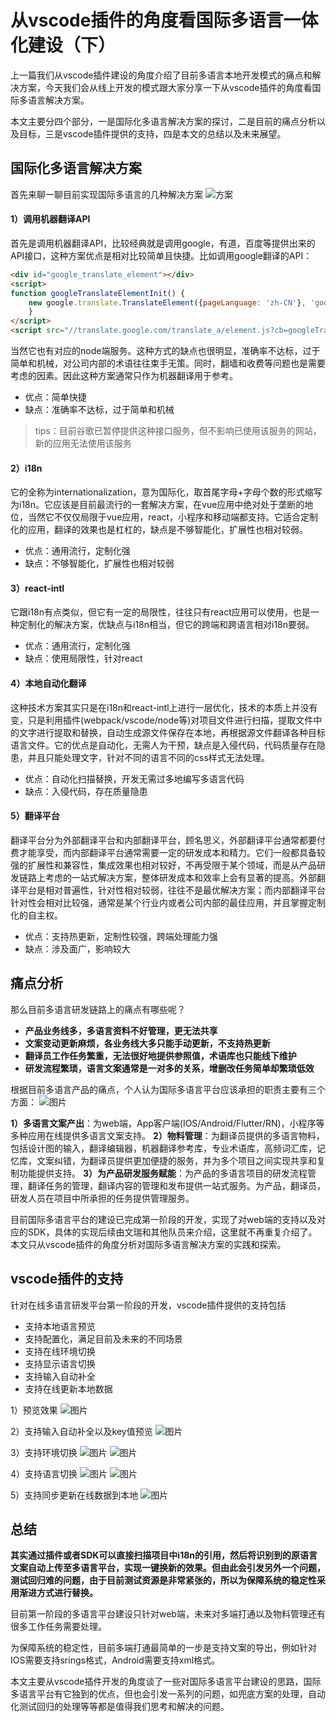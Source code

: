 # 从vscode插件的角度看国际多语言一体化建设（下）

上一篇我们从vscode插件建设的角度介绍了目前多语言本地开发模式的痛点和解决方案，今天我们会从线上开发的模式跟大家分享一下从vscode插件的角度看国际多语言解决方案。

本文主要分四个部分，一是国际化多语言解决方案的探讨，二是目前的痛点分析以及目标，三是vscode插件提供的支持，四是本文的总结以及未来展望。

## 国际化多语言解决方案
首先来聊一聊目前实现国际多语言的几种解决方案
![方案](https://cdn.poizon.com/node-common/662a2364b968a2740574e88c1d3a08ed.png)

#### 1）调用机器翻译API
首先是调用机器翻译API，比较经典就是调用google，有道，百度等提供出来的API接口，这种方案优点是相对比较简单且快捷。比如调用google翻译的API：

```html
<div id="google_translate_element"></div>
<script>
function googleTranslateElementInit() {
	new google.translate.TranslateElement({pageLanguage: 'zh-CN'}, 'google_translate_element');
	}
</script>
<script src="//translate.google.com/translate_a/element.js?cb=googleTranslateElementInit"></script>
```

当然它也有对应的node端服务。这种方式的缺点也很明显，准确率不达标，过于简单和机械，对公司内部的术语往往束手无策。同时，翻墙和收费等问题也是需要考虑的因素。因此这种方案通常只作为机器翻译用于参考。
- 优点：简单快捷
- 缺点：准确率不达标，过于简单和机械
> tips：目前谷歌已暂停提供这种接口服务，但不影响已使用该服务的网站，新的应用无法使用该服务

#### 2）i18n
它的全称为internationalization，意为国际化，取首尾字母+字母个数的形式缩写为i18n。它应该是目前最流行的一套解决方案，在vue应用中绝对处于垄断的地位，当然它不仅仅局限于vue应用，react，小程序和移动端都支持。它适合定制化的应用，翻译的效果也是杠杠的，缺点是不够智能化，扩展性也相对较弱。
- 优点：通用流行，定制化强
- 缺点：不够智能化，扩展性也相对较弱

#### 3）react-intl
它跟i18n有点类似，但它有一定的局限性，往往只有react应用可以使用，也是一种定制化的解决方案，优缺点与i18n相当，但它的跨端和跨语言相对i18n要弱。
- 优点：通用流行，定制化强
- 缺点：使用局限性，针对react

#### 4）本地自动化翻译
这种技术方案其实只是在i18n和react-intl上进行一层优化，技术的本质上并没有变，只是利用插件(webpack/vscode/node等)对项目文件进行扫描，提取文件中的文字进行提取和替换，自动生成源文件保存在本地，再根据源文件翻译各种目标语言文件。它的优点是自动化，无需人为干预，缺点是入侵代码，代码质量存在隐患，并且只能处理文字，针对不同的语言不同的css样式无法处理。
- 优点：自动化扫描替换，开发无需过多地编写多语言代码
- 缺点：入侵代码，存在质量隐患

#### 5）翻译平台
翻译平台分为外部翻译平台和内部翻译平台，顾名思义，外部翻译平台通常都要付费才能享受，而内部翻译平台通常需要一定的研发成本和精力。它们一般都具备较强的扩展性和兼容性，集成效果也相对较好，不再受限于某个领域，而是从产品研发链路上考虑的一站式解决方案，整体研发成本和效率上会有显著的提高。外部翻译平台是相对普遍性，针对性相对较弱，往往不是最优解决方案；而内部翻译平台针对性会相对比较强，通常是某个行业内或者公司内部的最佳应用，并且掌握定制化的自主权。
- 优点：支持热更新，定制性较强，跨端处理能力强
- 缺点：涉及面广，影响较大

## 痛点分析
那么目前多语言研发链路上的痛点有哪些呢？
- **产品业务线多，多语言资料不好管理，更无法共享**
- **文案变动更新麻烦，各业务线大多只能手动更新，不支持热更新**
- **翻译员工作任务繁重，无法很好地提供参照值，术语库也只能线下维护**
- **研发流程繁琐，语言文案通常是一对多的关系，增删改任务简单却繁琐低效**

根据目前多语言产品的痛点，个人认为国际多语言平台应该承担的职责主要有三个方面：
![图片](https://cdn.poizon.com/node-common/17eff3f514ad0bd9b8f975b099270bb1.png)

**1）多语言文案产出**：为web端，App客户端(IOS/Android/Flutter/RN)，小程序等多种应用在线提供多语言文案支持。
**2）物料管理**：为翻译员提供的多语言物料，包括设计图的输入，翻译编辑器，机器翻译参考库，专业术语库，高频词汇库，记忆库，文案纠错，为翻译员提供更加便捷的服务，并为多个项目之间实现共享和复制功能提供支持。
**3）为产品研发服务赋能**：为产品的多语言项目的研发流程管理，翻译任务的管理，翻译内容的管理和发布提供一站式服务。为产品，翻译员，研发人员在项目中所承担的任务提供管理服务。


目前国际多语言平台的建设已完成第一阶段的开发，实现了对web端的支持以及对应的SDK，具体的实现后续由文瑞和其他队员来介绍，这里就不再重复介绍了。本文只从vscode插件的角度分析对国际多语言解决方案的实践和探索。

## vscode插件的支持
针对在线多语言研发平台第一阶段的开发，vscode插件提供的支持包括
- 支持本地语言预览
- 支持配置化，满足目前及未来的不同场景
- 支持在线环境切换
- 支持显示语言切换
- 支持输入自动补全
- 支持在线更新本地数据

1）预览效果
![图片](https://cdn.poizon.com/node-common/a5e7054ea6f7651a42b176d5f95b74aa.png)

2）支持输入自动补全以及key值预览
![图片](https://cdn.poizon.com/node-common/757f45b33254ecf0556a9360c6411db6.png)

3）支持环境切换
![图片](https://cdn.poizon.com/node-common/6fe6bd2ec4f102a961282a990d888318.png)
![图片](https://cdn.poizon.com/node-common/8699255091b695dc5abec732dcea3117.png)

4）支持语言切换
![图片](https://cdn.poizon.com/node-common/253a09dc91b13ed3f617f50a4fd0f5a9.png)
![图片](https://cdn.poizon.com/node-common/6dfc2d6148cb3814225491410a035893.png)

5）支持同步更新在线数据到本地
![图片](https://cdn.poizon.com/node-common/d58a602e585e2041c0aecd989ecccfca.png)

## 总结

**其实通过插件或者SDK可以直接扫描项目中i18n的引用，然后将识别到的原语言文案自动上传至多语言平台，实现一键换新的效果。但由此会引发另外一个问题，测试回归难的问题，由于目前测试资源是非常紧张的，所以为保障系统的稳定性采用渐进方式进行替换。**

目前第一阶段的多语言平台建设只针对web端，未来对多端打通以及物料管理还有很多工作任务需要处理。

为保障系统的稳定性，目前多端打通最简单的一步是支持文案的导出，例如针对IOS需要支持srings格式，Android需要支持xml格式。

本文主要从vscode插件开发的角度谈了一些对国际多语言平台建设的思路，国际多语言平台有它独到的优点，但也会引发一系列的问题，如兜底方案的处理，自动化测试回归的处理等等都是值得我们思考和解决的问题。

